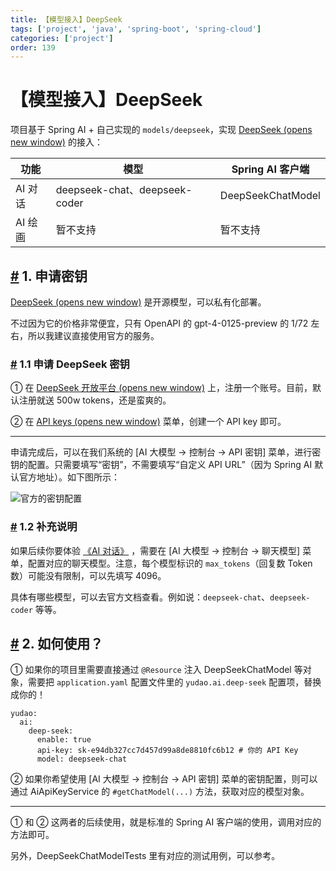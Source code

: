 ```yaml
---
title: 【模型接入】DeepSeek
tags: ['project', 'java', 'spring-boot', 'spring-cloud']
categories: ['project']
order: 139
---
```

# 【模型接入】DeepSeek

项目基于 Spring AI + 自己实现的 `models/deepseek`，实现 [DeepSeek  (opens new window)](https://www.deepseek.com/) 的接入：

 

| 功能 | 模型 | Spring AI 客户端 |
| --- | --- | --- |
| AI 对话 | deepseek-chat、deepseek-coder | DeepSeekChatModel |
| AI 绘画 | 暂不支持 | 暂不支持 |

 ## [#](#_1-申请密钥) 1. 申请密钥

 [DeepSeek  (opens new window)](https://github.com/deepseek-ai) 是开源模型，可以私有化部署。

 不过因为它的价格非常便宜，只有 OpenAPI 的 gpt-4-0125-preview 的 1/72 左右，所以我建议直接使用官方的服务。

 ### [#](#_1-1-申请-deepseek-密钥) 1.1 申请 DeepSeek 密钥

 ① 在 [DeepSeek 开放平台  (opens new window)](https://platform.deepseek.com/) 上，注册一个账号。目前，默认注册就送 500w tokens，还是蛮爽的。

 ② 在 [API keys  (opens new window)](https://platform.deepseek.com/api_keys) 菜单，创建一个 API key 即可。

 

---

 申请完成后，可以在我们系统的 [AI 大模型 -> 控制台 -> API 密钥] 菜单，进行密钥的配置。只需要填写“密钥”，不需要填写“自定义 API URL”（因为 Spring AI 默认官方地址）。如下图所示：

 ![官方的密钥配置](https://cloud.iocoder.cn/img/AI%E6%89%8B%E5%86%8C/%E6%A8%A1%E5%9E%8B%E6%8E%A5%E5%85%A5/DeepSeek-%E5%AE%98%E6%96%B9.png)

 ### [#](#_1-2-补充说明) 1.2 补充说明

 如果后续你要体验 [《AI 对话》](/ai/chat/) ，需要在 [AI 大模型 -> 控制台 -> 聊天模型] 菜单，配置对应的聊天模型。注意，每个模型标识的 `max_tokens`（回复数 Token 数）可能没有限制，可以先填写 4096。

 具体有哪些模型，可以去官方文档查看。例如说：`deepseek-chat`、`deepseek-coder` 等等。

 ## [#](#_2-如何使用) 2. 如何使用？

 ① 如果你的项目里需要直接通过 `@Resource` 注入 DeepSeekChatModel 等对象，需要把 `application.yaml` 配置文件里的 `yudao.ai.deep-seek` 配置项，替换成你的！

 
```
yudao:
  ai:
    deep-seek:
      enable: true
      api-key: sk-e94db327cc7d457d99a8de8810fc6b12 # 你的 API Key
      model: deepseek-chat

```
② 如果你希望使用 [AI 大模型 -> 控制台 -> API 密钥] 菜单的密钥配置，则可以通过 AiApiKeyService 的 `#getChatModel(...)` 方法，获取对应的模型对象。

 

---

 ① 和 ② 这两者的后续使用，就是标准的 Spring AI 客户端的使用，调用对应的方法即可。

 另外，DeepSeekChatModelTests 里有对应的测试用例，可以参考。

